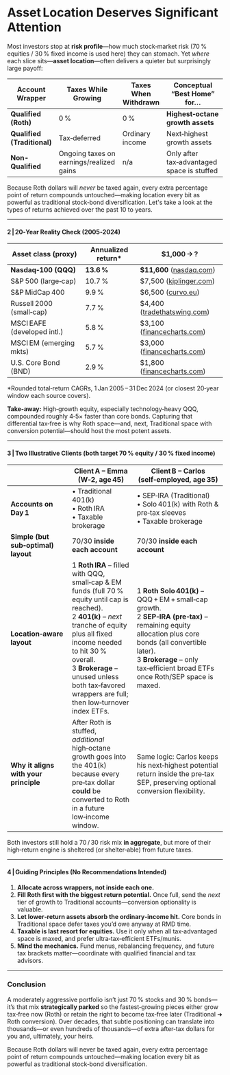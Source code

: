 # Asset Location Deserves Significant Attention

Most investors stop at **risk profile**—how much stock‑market risk (70 % equities / 30 % fixed income is used here) they can stomach. Yet *where* each slice sits—**asset location**—often delivers a quieter but surprisingly large payoff:

| Account Wrapper | Taxes While Growing | Taxes When Withdrawn | Conceptual “Best Home” for… |
| --------------- | ------------------- | -------------------- | --------------------------- |
| **Qualified (Roth)** | 0 % | 0 % | **Highest‑octane growth assets** |
| **Qualified (Traditional)** | Tax‑deferred | Ordinary income | Next‑highest growth assets |
| **Non-Qualified** | Ongoing taxes on earnings/realized gains | n/a  | Only after tax‑advantaged space is stuffed |

Because Roth dollars will *never* be taxed again, every extra percentage point of return compounds untouched—making location every bit as powerful as traditional stock‑bond diversification. Let's take a look at the types of returns achieved over the past 10 to years.

---

#### 2 | 20‑Year Reality Check (2005‑2024)

| Asset class (proxy)         | Annualized return\* | \$1,000 → ?                       |
| --------------------------- | ------------------- | --------------------------------- |
| **Nasdaq‑100 (QQQ)**        | **13.6 %**          | **\$11,600** ([nasdaq.com][1])    |
| S\&P 500 (large‑cap)        | 10.7 %              | \$7,500 ([kiplinger.com][2])      |
| S\&P MidCap 400             | 9.9 %               | \$6,500 ([curvo.eu][3])           |
| Russell 2000 (small‑cap)    | 7.7 %               | \$4,400 ([tradethatswing.com][4]) |
| MSCI EAFE (developed intl.) | 5.8 %               | \$3,100 ([financecharts.com][5])  |
| MSCI EM (emerging mkts)     | 5.7 %               | \$3,000 ([financecharts.com][6])  |
| U.S. Core Bond (BND)        | 2.9 %               | \$1,800 ([financecharts.com][7])  |

\*Rounded total‑return CAGRs, 1 Jan 2005 – 31 Dec 2024 (or closest 20‑year window each source covers).

**Take‑away:** High‑growth equity, especially technology‑heavy QQQ, compounded roughly 4‑5× faster than core bonds. Capturing that differential tax‑free is why Roth space—and, next, Traditional space with conversion potential—should host the most potent assets.

---

#### 3 | Two Illustrative Clients (both target 70 % equity / 30 % fixed income)

|                                       | **Client A – Emma** (W‑2, age 45)                                                                                                                                                                                                                                                                 | **Client B – Carlos** (self‑employed, age 35)                                                                                                                                                                                            |
| ------------------------------------- | ------------------------------------------------------------------------------------------------------------------------------------------------------------------------------------------------------------------------------------------------------------------------------------------------- | ---------------------------------------------------------------------------------------------------------------------------------------------------------------------------------------------------------------------------------------- |
| **Accounts on Day 1**                 | • Traditional 401(k)<br>• Roth IRA<br>• Taxable brokerage                                                                                                                                                                                                                                         | • SEP‑IRA (Traditional)<br>• Solo 401(k) with Roth & pre‑tax sleeves<br>• Taxable brokerage                                                                                                                                              |
| **Simple (but sub‑optimal) layout**   | 70/30 **inside each account**                                                                                                                                                                                                                                                                     | 70/30 **inside each account**                                                                                                                                                                                                            |
| **Location‑aware layout**             | 1 **Roth IRA** – filled with QQQ, small‑cap & EM funds (full 70 % equity until cap is reached).<br>2 **401(k)** – *next* tranche of equity plus all fixed income needed to hit 30 % overall.<br>3 **Brokerage** – unused unless both tax‑favored wrappers are full; then low‑turnover index ETFs. | 1 **Roth Solo 401(k)** – QQQ + EM + small‑cap growth.<br>2 **SEP‑IRA (pre‑tax)** – remaining equity allocation plus core bonds (all convertible later).<br>3 **Brokerage** – only tax‑efficient broad ETFs once Roth/SEP space is maxed. |
| **Why it aligns with your principle** | After Roth is stuffed, *additional* high‑octane growth goes into the 401(k) because every pre‑tax dollar **could** be converted to Roth in a future low‑income window.                                                                                                                            | Same logic: Carlos keeps his next‑highest potential return inside the pre‑tax SEP, preserving optional conversion flexibility.                                                                                                           |

Both investors still hold a 70 / 30 risk mix **in aggregate**, but more of their high‑return engine is sheltered (or shelter‑able) from future taxes.

---

#### 4 | Guiding Principles (No Recommendations Intended)

1. **Allocate across wrappers, not inside each one.**
2. **Fill Roth first with the biggest return potential.** Once full, send the *next* tier of growth to Traditional accounts—conversion optionality is valuable.
3. **Let lower‑return assets absorb the ordinary‑income hit.** Core bonds in Traditional space defer taxes you’d owe anyway at RMD time.
4. **Taxable is last resort for equities.** Use it only when all tax‑advantaged space is maxed, and prefer ultra‑tax‑efficient ETFs/munis.
5. **Mind the mechanics.** Fund menus, rebalancing frequency, and future tax brackets matter—coordinate with qualified financial and tax advisors.

---

### Conclusion

A moderately aggressive portfolio isn’t just 70 % stocks and 30 % bonds—it’s that mix **strategically parked** so the fastest‑growing pieces either grow tax‑free now (Roth) or retain the right to become tax‑free later (Traditional ➜ Roth conversion). Over decades, that subtle positioning can translate into thousands—or even hundreds of thousands—of extra after‑tax dollars for you and, ultimately, your heirs.

[1]: https://www.nasdaq.com/articles/investing-in-the-stock-market-could-turn-%2410000-into-%24300000.-heres-how.?utm_source=chatgpt.com "Investing in the Stock Market Could Turn $10,000 Into ... - Nasdaq"
[2]: https://www.kiplinger.com/invested-1000-in-walmart-wmt-stock-worth-how-much-now?utm_source=chatgpt.com "If You'd Put $1,000 Into Walmart Stock 20 Years Ago, Here's What You'd Have Today"
[3]: https://curvo.eu/backtest/en/market-index/sp-midcap-400?utm_source=chatgpt.com "S&P MidCap 400: historical performance from 1991 to 2025 - Curvo"
[4]: https://tradethatswing.com/historical-average-returns-of-the-russell-2000-index-iwm/?srsltid=AfmBOor-ML0A-q-8cJTSSvlJUHQMrVqZpPCBxntd-s2XyINsCjbnk_9i&utm_source=chatgpt.com "Historical Average Returns of the Russell 2000 Index (IWM)"
[5]: https://www.financecharts.com/etfs/EFA/performance/total-return "iShares MSCI EAFE ETF (EFA) Total Return YTD, TTM, 3Y, 5Y, 10Y, 20Y"
[6]: https://www.financecharts.com/etfs/EEM/performance?utm_source=chatgpt.com "EEM Performance History & Total Returns - ETFs - Finance Charts"
[7]: https://www.financecharts.com/stocks/BND/performance/total-return?utm_source=chatgpt.com "Vanguard Total Bond Market Index Fund ETF (BND) Total Return ..."


Because Roth dollars will never be taxed again, every extra percentage point of return compounds untouched—making location every bit as powerful as traditional stock‑bond diversification.
